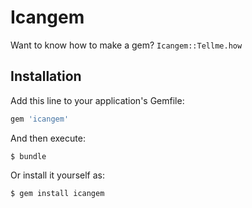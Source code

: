 # Icangem

Want to know how to make a gem? `Icangem::Tellme.how`

## Installation

Add this line to your application's Gemfile:

```ruby
gem 'icangem'
```

And then execute:

    $ bundle

Or install it yourself as:

    $ gem install icangem
